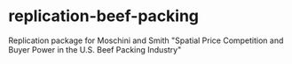 # replication-beef-packing
Replication package for Moschini and Smith "Spatial Price Competition and Buyer Power in the U.S. Beef Packing Industry"
